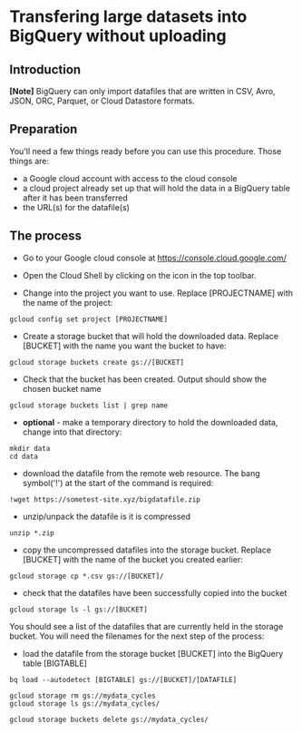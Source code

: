 # Transfering large datasets into BigQuery without uploading
## Introduction

**[Note]** BigQuery can only import datafiles that are written in CSV, Avro, JSON, ORC, Parquet, or Cloud Datastore formats.

## Preparation
You'll need a few things ready before you can use this procedure. Those things are:
- a Google cloud account with access to the cloud console
- a cloud project already set up that will hold the data in a BigQuery table after it has been transferred
- the URL(s) for the datafile(s)

## The process
- Go to your Google cloud console at https://console.cloud.google.com/

- Open the Cloud Shell by clicking on the icon in the top toolbar.

- Change into the project you want to use. Replace [PROJECTNAME] with the name of the project:

` gcloud config set project [PROJECTNAME] `

- Create a storage bucket that will hold the downloaded data. Replace [BUCKET] with the name you want the bucket to have:

` gcloud storage buckets create gs://[BUCKET] `

- Check that the bucket has been created. Output should show the chosen bucket name

` gcloud storage buckets list | grep name `

- **optional** - make a temporary directory to hold the downloaded data, change into that directory: 

``` 
mkdir data
cd data
```

- download the datafile from the remote web resource. The bang symbol('!') at the start of the command is required:

` !wget https://sometest-site.xyz/bigdatafile.zip `

- unzip/unpack the datafile is it is compressed

` unzip *.zip `

- copy the uncompressed datafiles into the storage bucket. Replace [BUCKET] with the name of the bucket you created earlier:

` gcloud storage cp *.csv gs://[BUCKET]/ `

- check that the datafiles have been successfully copied into the bucket

` gcloud storage ls -l gs://[BUCKET] `

You should see a list of the datafiles that are currently held in the storage bucket. You will need the filenames for the next step of the process:

- load the datafile from the storage bucket [BUCKET] into the BigQuery table [BIGTABLE]

`` bq load --autodetect [BIGTABLE] gs://[BUCKET]/[DATAFILE] ``



```
gcloud storage rm gs://mydata_cycles
gcloud storage ls gs://mydata_cycles/
```

` gcloud storage buckets delete gs://mydata_cycles/ `

